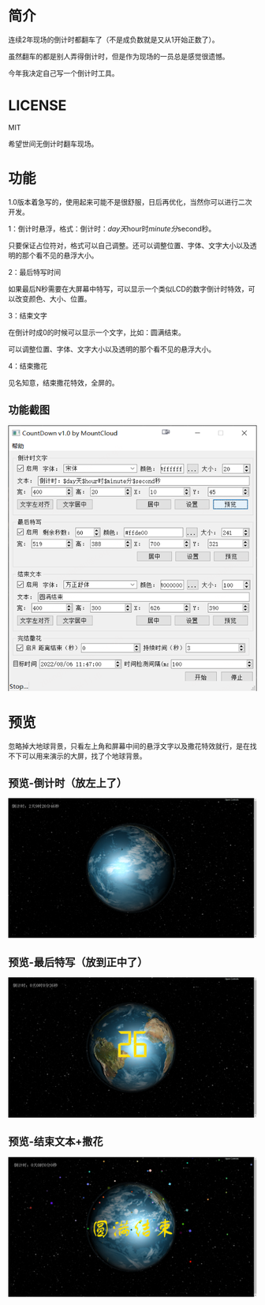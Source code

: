 # 简介
连续2年现场的倒计时都翻车了（不是成负数就是又从1开始正数了）。

虽然翻车的都是别人弄得倒计时，但是作为现场的一员总是感觉很遗憾。

今年我决定自己写一个倒计时工具。

# LICENSE

MIT

希望世间无倒计时翻车现场。


# 功能

1.0版本着急写的，使用起来可能不是很舒服，日后再优化，当然你可以进行二次开发。

1：倒计时悬浮，格式：倒计时：$day天$hour时$minute分$second秒。

只要保证占位符对，格式可以自己调整。还可以调整位置、字体、文字大小以及透明的那个看不见的悬浮大小。

2：最后特写时间

如果最后N秒需要在大屏幕中特写，可以显示一个类似LCD的数字倒计时特效，可以改变颜色、大小、位置。

3：结束文字

在倒计时成0的时候可以显示一个文字，比如：圆满结束。

可以调整位置、字体、文字大小以及透明的那个看不见的悬浮大小。

4：结束撒花

见名知意，结束撒花特效，全屏的。

## 功能截图
![](images/application.png)

# 预览
忽略掉大地球背景，只看左上角和屏幕中间的悬浮文字以及撒花特效就行，是在找不下可以用来演示的大屏，找了个地球背景。

## 预览-倒计时（放左上了）
![](images/countdown.png)

## 预览-最后特写（放到正中了）
![](images/lastcountdown.png)

## 预览-结束文本+撒花
![](images/end.png)